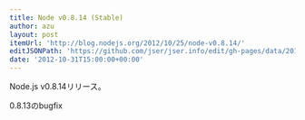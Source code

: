 ```yaml
---
title: Node v0.8.14 (Stable)
author: azu
layout: post
itemUrl: 'http://blog.nodejs.org/2012/10/25/node-v0.8.14/'
editJSONPath: 'https://github.com/jser/jser.info/edit/gh-pages/data/2012/10/index.json'
date: '2012-10-31T15:00:00+00:00'
---
```

Node.js v0.8.14リリース。

0.8.13のbugfix
